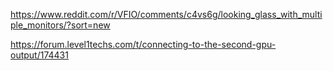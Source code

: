 https://www.reddit.com/r/VFIO/comments/c4vs6g/looking_glass_with_multiple_monitors/?sort=new

https://forum.level1techs.com/t/connecting-to-the-second-gpu-output/174431